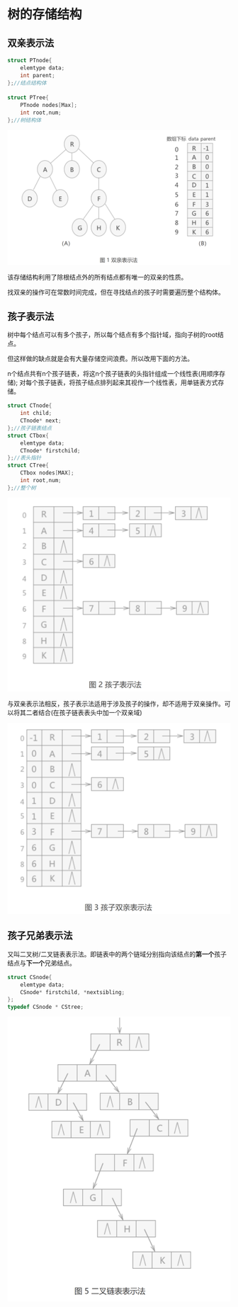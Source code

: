 # 树的存储结构

## 双亲表示法
```cpp
struct PTnode{
    elemtype data;
    int parent;
};//结点结构体

struct PTree{
    PTnode nodes[Max];
    int root,num;
};//树结构体
```
![Iamge](https://github.com/Feng-Jay/DataStruct/blob/master/Image/双亲.png)

该存储结构利用了除根结点外的所有结点都有唯一的双亲的性质。

找双亲的操作可在常数时间完成，但在寻找结点的孩子时需要遍历整个结构体。
## 孩子表示法
树中每个结点可以有多个孩子，所以每个结点有多个指针域，指向子树的root结点。

但这样做的缺点就是会有大量存储空间浪费。所以改用下面的方法。

n个结点共有n个孩子链表，将这n个孩子链表的头指针组成一个线性表(用顺序存储); 对每个孩子链表，将孩子结点排列起来其视作一个线性表，用单链表方式存储。

```cpp
struct CTnode{
    int child;
    CTnode* next;
};//孩子链表结点
struct CTbox{
    elemtype data;
    CTnode* firstchild;
};//表头指针
struct CTree{
    CTbox nodes[MAX];
    int root,num;
};//整个树
```
![Iamge](https://github.com/Feng-Jay/DataStruct/blob/master/Image/孩子.png)

与双亲表示法相反，孩子表示法适用于涉及孩子的操作，却不适用于双亲操作。可以将其二者结合(在孩子链表表头中加一个双亲域)

![Iamge](https://github.com/Feng-Jay/DataStruct/blob/master/Image/孩子双亲.png)
## 孩子兄弟表示法
又叫二叉树/二叉链表表示法。即链表中的两个链域分别指向该结点的**第一个**孩子结点与**下一个**兄弟结点。
```cpp
struct CSnode{
    elemtype data;
    CSnode* firstchild, *nextsibling;
};
typedef CSnode * CStree;
```
![Iamge](https://github.com/Feng-Jay/DataStruct/blob/master/Image/孩子兄弟.png)